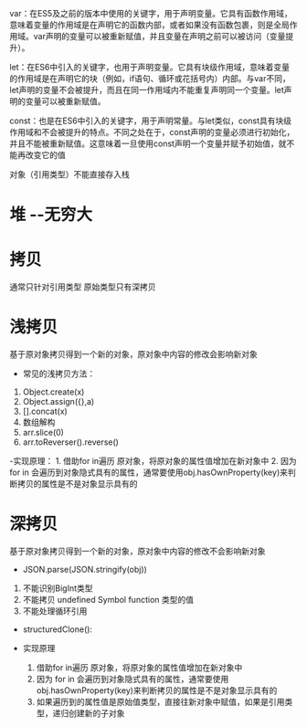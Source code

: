 var：在ES5及之前的版本中使用的关键字，用于声明变量。它具有函数作用域，意味着变量的作用域是在声明它的函数内部，或者如果没有函数包裹，则是全局作用域。var声明的变量可以被重新赋值，并且变量在声明之前可以被访问（变量提升）。

let：在ES6中引入的关键字，也用于声明变量。它具有块级作用域，意味着变量的作用域是在声明它的块（例如，if语句、循环或花括号内）内部。与var不同，let声明的变量不会被提升，而且在同一作用域内不能重复声明同一个变量。let声明的变量可以被重新赋值。

const：也是在ES6中引入的关键字，用于声明常量。与let类似，const具有块级作用域和不会被提升的特点。不同之处在于，const声明的变量必须进行初始化，并且不能被重新赋值。这意味着一旦使用const声明一个变量并赋予初始值，就不能再改变它的值

对象（引用类型）不能直接存入栈


# 堆  --无穷大

# 拷贝
通常只针对引用类型   原始类型只有深拷贝



# 浅拷贝
基于原对象拷贝得到一个新的对象，原对象中内容的修改会影响新对象

- 常见的浅拷贝方法：
1. Object.create(x)
2. Object.assign({},a)
3. [].concat(x)
4. 数组解构
5. arr.slice(0)
6. arr.toReverser().reverse()

  -实现原理：
    1. 借助for in遍历 原对象，将原对象的属性值增加在新对象中
    2. 因为 for in 会遍历到对象隐式具有的属性，通常要使用obj.hasOwnProperty(key)来判断拷贝的属性是不是对象显示具有的


# 深拷贝
基于原对象拷贝得到一个新的对象，原对象中内容的修改不会影响新对象

- JSON.parse(JSON.stringify(obj))
1. 不能识别BigInt类型
2. 不能拷贝 undefined Symbol function 类型的值
3. 不能处理循环引用

- structuredClone():


- 实现原理
  1. 借助for in遍历 原对象，将原对象的属性值增加在新对象中
  2. 因为 for in 会遍历到对象隐式具有的属性，通常要使用obj.hasOwnProperty(key)来判断拷贝的属性是不是对象显示具有的
  3. 如果遍历到的属性值是原始值类型，直接往新对象中赋值，如果是引用类型，递归创建新的子对象

